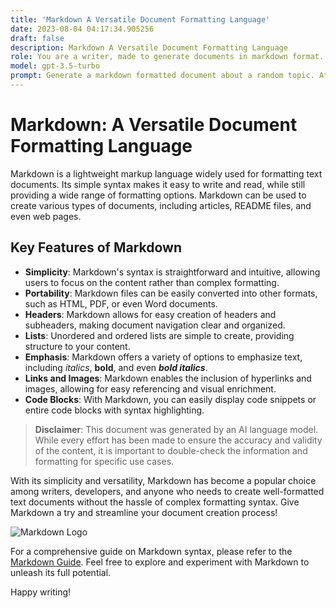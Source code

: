 ```yaml
---
title: 'Markdown A Versatile Document Formatting Language'
date: 2023-08-04 04:17:34.905256
draft: false
description: Markdown A Versatile Document Formatting Language
role: You are a writer, made to generate documents in markdown format. It is very important that all of the documents you generate are in valid markdown format.
model: gpt-3.5-turbo
prompt: Generate a markdown formatted document about a random topic. At the bottom, include a disclaimer explaining that the document was generated by you. The first line of the document should be the title. Make sure that the entire document is in proper markdown format, using a mix of various tags to make the document visually appealing.
---
```


# Markdown: A Versatile Document Formatting Language

Markdown is a lightweight markup language widely used for formatting text documents. Its simple syntax makes it easy to write and read, while still providing a wide range of formatting options. Markdown can be used to create various types of documents, including articles, README files, and even web pages.

## Key Features of Markdown

- **Simplicity**: Markdown's syntax is straightforward and intuitive, allowing users to focus on the content rather than complex formatting.
- **Portability**: Markdown files can be easily converted into other formats, such as HTML, PDF, or even Word documents.
- **Headers**: Markdown allows for easy creation of headers and subheaders, making document navigation clear and organized.
- **Lists**: Unordered and ordered lists are simple to create, providing structure to your content.
- **Emphasis**: Markdown offers a variety of options to emphasize text, including *italics*, **bold**, and even ***bold italics***.
- **Links and Images**: Markdown enables the inclusion of hyperlinks and images, allowing for easy referencing and visual enrichment.
- **Code Blocks**: With Markdown, you can easily display code snippets or entire code blocks with syntax highlighting.

> **Disclaimer**: This document was generated by an AI language model. While every effort has been made to ensure the accuracy and validity of the content, it is important to double-check the information and formatting for specific use cases.

With its simplicity and versatility, Markdown has become a popular choice among writers, developers, and anyone who needs to create well-formatted text documents without the hassle of complex formatting syntax. Give Markdown a try and streamline your document creation process!

![Markdown Logo](https://example.com/markdown-logo.png)

For a comprehensive guide on Markdown syntax, please refer to the [Markdown Guide](https://www.markdownguide.org/). Feel free to explore and experiment with Markdown to unleash its full potential.

Happy writing!

